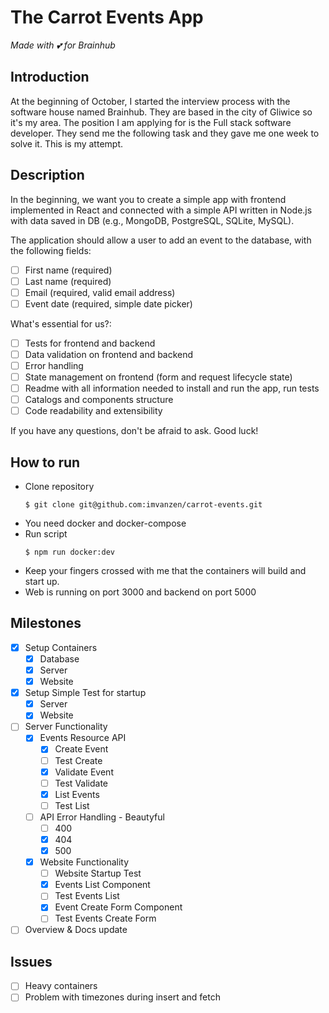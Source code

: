 # The Carrot Events App
_Made with 💕 for Brainhub_

## Introduction
At the beginning of October, I started the interview process with the software house named Brainhub. They are based in the city of Gliwice so it's my area. The position I am applying for is the Full stack software developer. They send me the following task and they gave me one week to solve it. This is my attempt.

## Description
In the beginning, we want you to create a simple app with frontend implemented in React and connected with a simple API written in Node.js with data saved in DB (e.g., MongoDB, PostgreSQL, SQLite, MySQL).

The application should allow a user to add an event to the database, with the
following fields:
 - [ ] First name (required)
 - [ ] Last name (required)
 - [ ] Email (required, valid email address)
 - [ ] Event date (required, simple date picker)

What's essential for us?:
 - [ ] Tests for frontend and backend
 - [ ] Data validation on frontend and backend
 - [ ] Error handling
 - [ ] State management on frontend (form and request lifecycle state)
 - [ ] Readme with all information needed to install and run the app, run tests
 - [ ] Catalogs and components structure
 - [ ] Code readability and extensibility

If you have any questions, don't be afraid to ask. Good luck!

## How to run
 - Clone repository
   ```
   $ git clone git@github.com:imvanzen/carrot-events.git 
   ```
 - You need docker and docker-compose
 - Run script
   ```
   $ npm run docker:dev
   ```
 - Keep your fingers crossed with me that the containers will build and start up.
 - Web is running on port 3000 and backend on port 5000
   

## Milestones
 - [x] Setup Containers
   - [x] Database 
   - [x] Server
   - [x] Website
 - [x] Setup Simple Test for startup
   - [x] Server
   - [x] Website
 - [ ] Server Functionality
   - [x] Events Resource API
     - [x] Create Event
     - [ ] Test Create
     - [x] Validate Event
     - [ ] Test Validate
     - [x] List Events
     - [ ] Test List
   - [ ] API Error Handling - Beautyful
     - [ ] 400
     - [x] 404
     - [x] 500
   - [x] Website Functionality
     - [ ] Website Startup Test
     - [x] Events List Component
     - [ ] Test Events List
     - [x] Event Create Form Component
     - [ ] Test Events Create Form
 - [ ] Overview & Docs update

## Issues
 - [ ] Heavy containers
 - [ ] Problem with timezones during insert and fetch 